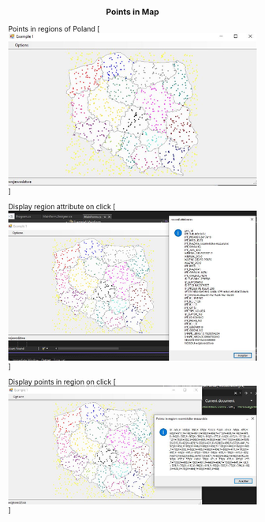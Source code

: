 <h3 align="center">Points in Map </h3>

Points in regions of Poland
[![name](https://raw.githubusercontent.com/DavidMares22/Points-In-Map/main/Screenshots/regions.JPG)]

Display region attribute on click
[![name](https://raw.githubusercontent.com/DavidMares22/Points-In-Map/main/Screenshots/attributes.JPG)]


Display points in region on click
[![name](https://raw.githubusercontent.com/DavidMares22/Points-In-Map/main/Screenshots/points.JPG)]